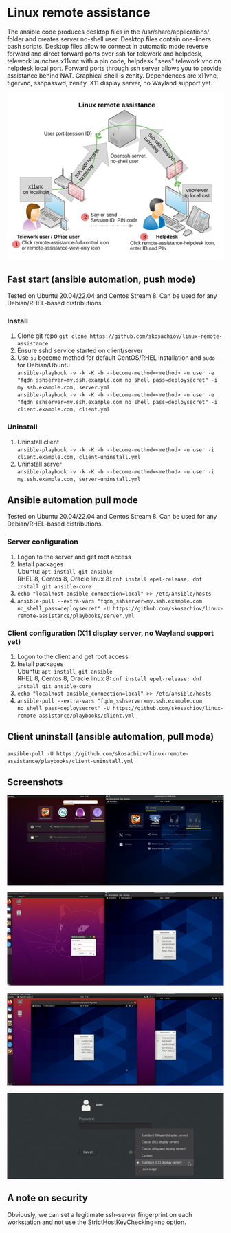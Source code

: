 # Linux remote assistance

The ansible code produces desktop files in the /usr/share/applications/ folder and creates server no-shell user. Desktop files contain one-liners bash scripts. Desktop files allow to connect in automatic mode reverse forward and direct forward ports over ssh for telework and helpdesk, telework launches x11vnc with a pin code, helpdesk "sees" telework vnc on helpdesk local port. Forward ports through ssh server allows you to provide assistance behind NAT. Graphical shell is zenity. Dependences are x11vnc, tigervnc, sshpasswd, zenity. X11 display server, no Wayland support yet.

![Linux remote assistance](https://github.com/skosachiov/linux-remote-assistance/raw/main/docs/remote-assistance-scheme.png)

## Fast start (ansible automation, push mode)

Tested on Ubuntu 20.04/22.04 and Centos Stream 8. Can be used for any Debian/RHEL-based distributions.

### Install

1. Clone git repo `git clone https://github.com/skosachiov/linux-remote-assistance`
2. Ensure sshd service started on client/server
3. Use `su` become method for default CentOS/RHEL installation and `sudo` for Debian/Ubuntu \
`ansible-playbook -v -k -K -b --become-method=<method> -u user -e "fqdn_sshserver=my.ssh.example.com no_shell_pass=deploysecret" -i my.ssh.example.com, server.yml` \
`ansible-playbook -v -k -K -b --become-method=<method> -u user -e "fqdn_sshserver=my.ssh.example.com no_shell_pass=deploysecret" -i client.example.com, client.yml`

### Uninstall

1. Uninstall client \
`ansible-playbook -v -k -K -b --become-method=<method> -u user -i client.example.com, client-uninstall.yml`
2. Uninstall server \
`ansible-playbook -v -k -K -b --become-method=<method> -u user -i my.ssh.example.com, server-uninstall.yml`

## Ansible automation pull mode

Tested on Ubuntu 20.04/22.04 and Centos Stream 8. Can be used for any Debian/RHEL-based distributions.

### Server configuration
1. Logon to the server and get root access
2. Install packages \
   Ubuntu: `apt install git ansible` \
   RHEL 8, Centos 8, Oracle linux 8: `dnf install epel-release; dnf install git ansible-core`
3. `echo "localhost ansible_connection=local" >> /etc/ansible/hosts`
4. `ansible-pull --extra-vars "fqdn_sshserver=my.ssh.example.com no_shell_pass=deploysecret" -U https://github.com/skosachiov/linux-remote-assistance/playbooks/server.yml`

### Client configuration (X11 display server, no Wayland support yet)
1. Logon to the client and get root access
2. Install packages \
   Ubuntu: `apt install git ansible` \
   RHEL 8, Centos 8, Oracle linux 8: `dnf install epel-release; dnf install git ansible-core`
3. `echo "localhost ansible_connection=local" >> /etc/ansible/hosts`
4. `ansible-pull --extra-vars "fqdn_sshserver=my.ssh.example.com no_shell_pass=deploysecret" -U https://github.com/skosachiov/linux-remote-assistance/playbooks/client.yml`

## Client uninstall (ansible automation, pull mode)

`ansible-pull -U https://github.com/skosachiov/linux-remote-assistance/playbooks/client-uninstall.yml`

## Screenshots

![ra-screenshot-00](https://github.com/skosachiov/linux-remote-assistance/raw/main/docs/screenshots/ra-screenshot-00.jpg)

![ra-screenshot-01](https://github.com/skosachiov/linux-remote-assistance/raw/main/docs/screenshots/ra-screenshot-01.jpg)

![ra-screenshot-02](https://github.com/skosachiov/linux-remote-assistance/raw/main/docs/screenshots/ra-screenshot-02.jpg)

![ra-screenshot-10](https://github.com/skosachiov/linux-remote-assistance/raw/main/docs/screenshots/ra-screenshot-10.jpg)

## A note on security

Obviously, we can set a legitimate ssh-server fingerprint on each workstation and not use the StrictHostKeyChecking=no option.
